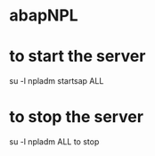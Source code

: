 # abapNPL

to start the server
=================
su -l npladm 
startsap ALL

to stop the server
=================
su -l npladm 
ALL to stop
